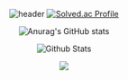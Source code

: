 <div align='center'>

![header](https://capsule-render.vercel.app/api?type=waving&color=auto&height=165&section=header&text=DongJun%20Kim&fontSize=80&fontAlign=60)
[![Solved.ac Profile](http://mazassumnida.wtf/api/v2/generate_badge?boj=rlaehdwns99)](https://solved.ac/rlaehdwns99/)
  
![Anurag's GitHub stats](https://github-readme-stats.vercel.app/api?username=Kim-Dong-Jun99&show_icons=true&theme=vue&count_private=true) 

![Github Stats](https://github-readme-streak-stats.herokuapp.com/?user=Kim-Dong-Jun99&theme=vue&hide_border=false&fire=red&sideNums=red)

<!-- ![DongjunKim's Github stats](https://github-profile-summary-cards.vercel.app/api/cards/profile-details?username=Kim-Dong-Jun99&theme=vue") -->
  
<img src="https://github-profile-summary-cards.vercel.app/api/cards/profile-details?username=Kim-Dong-Jun99&theme=vue" />

</div>

<!-- <a href=#><img src="contributions.svg"></a> -->

